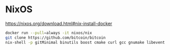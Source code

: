 # NixOS

https://nixos.org/download.html#nix-install-docker

```bash
docker run --pull=always -it nixos/nix
git clone https://github.com/bitcoin/bitcoin
nix-shell -p gitMinimal binutils boost cmake curl gcc gnumake libevent patch pkg-config python3 sqlite
```
